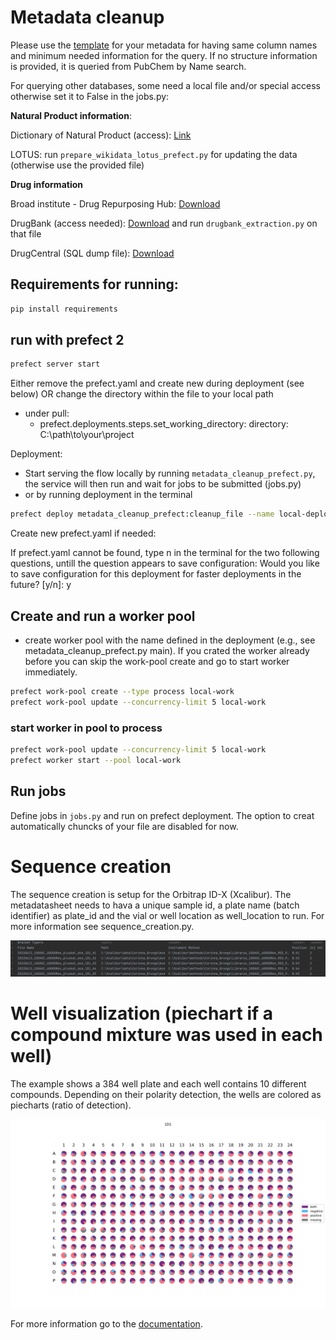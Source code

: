 # Metadata cleanup

Please use the
[template](https://docs.google.com/spreadsheets/d/1v6_IlGS3VgycGc-mSSdNeocY-CFXpONVZbuh3XNLX2E/edit?usp=sharing)
for your metadata for having same column names and minimum needed information for the query. If no
structure information is provided, it is queried from PubChem by Name search.

For querying other databases, some need a local file and/or special access otherwise set it to
False in the jobs.py:

**Natural Product information**:

Dictionary of Natural Product (access):
[Link](https://www.routledge.com/go/the_dictionary_of_natural_products)

LOTUS: run `prepare_wikidata_lotus_prefect.py` for updating the data (otherwise use the provided
file)

**Drug information**

Broad institute - Drug Repurposing
Hub:
[Download](https://repo-hub.broadinstitute.org/repurposing#download-data)

DrugBank (access needed): [Download](https://go.drugbank.com/releases/latest) and
run `drugbank_extraction.py` on that file

DrugCentral (SQL dump file): [Download](https://drugcentral.org/download)

## Requirements for running:

```bash
pip install requirements
```

## run with prefect 2

```bash
prefect server start
```

Either remove the prefect.yaml and create new during deployment (see below) OR change the directory
within the file to your local path

- under pull:
    - prefect.deployments.steps.set_working_directory:
      directory: C:\path\to\your\project

Deployment:

- Start serving the flow locally by running `metadata_cleanup_prefect.py`, the service will then run
  and wait for jobs to be submitted (jobs.py)
- or by running deployment in the terminal

```bash
prefect deploy metadata_cleanup_prefect:cleanup_file --name local-deploy --pool local-work
```

Create new prefect.yaml if needed:

If prefect.yaml cannot be found, type n in the terminal for the two following questions, untill the
question appears to save configuration:
Would you like to save configuration for this deployment for faster deployments in the
future? [y/n]: y

## Create and run a worker pool

- create worker pool with the name defined in the deployment (e.g., see metadata_cleanup_prefect.py
  main). If you crated the worker already before you can skip the work-pool create and go to start
  worker immediately.

```bash
prefect work-pool create --type process local-work
prefect work-pool update --concurrency-limit 5 local-work
```

### start worker in pool to process

```bash
prefect work-pool update --concurrency-limit 5 local-work
prefect worker start --pool local-work
```

## Run jobs

Define jobs in `jobs.py` and run on prefect deployment. The option to creat automatically chuncks of
your file are disabled for now.

# Sequence creation

The sequence creation is setup for the Orbitrap ID-X (Xcalibur). The metadatasheet needs to hava a
unique sample id, a plate name (batch identifier) as plate_id and the vial or well location as
well_location to run. For more information see sequence_creation.py.

![sequence_example.png](pictures/sequence_example.png)

# Well visualization (piechart if a compound mixture was used in each well)

The example shows a 384 well plate and each well contains 10 different compounds. Depending on their
polarity detection, the wells are colored as piecharts (ratio of detection).

![Plate384](pictures/plate_example384.png)

For more information go to the [documentation](well_visualization.md).